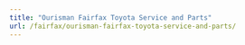 ```yaml
---
title: "Ourisman Fairfax Toyota Service and Parts"
url: /fairfax/ourisman-fairfax-toyota-service-and-parts/
---
```

